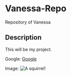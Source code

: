 # Vanessa-Repo
Repository of Vanessa
## Description
This will be my project.

Google: [Google](https://google.ch)

Image: ![A squirrel!](https://upload.wikimedia.org/wikipedia/commons/thumb/1/15/EasternGraySquirrel_GAm.jpg/440px-EasternGraySquirrel_GAm.jpg?raw=true)
